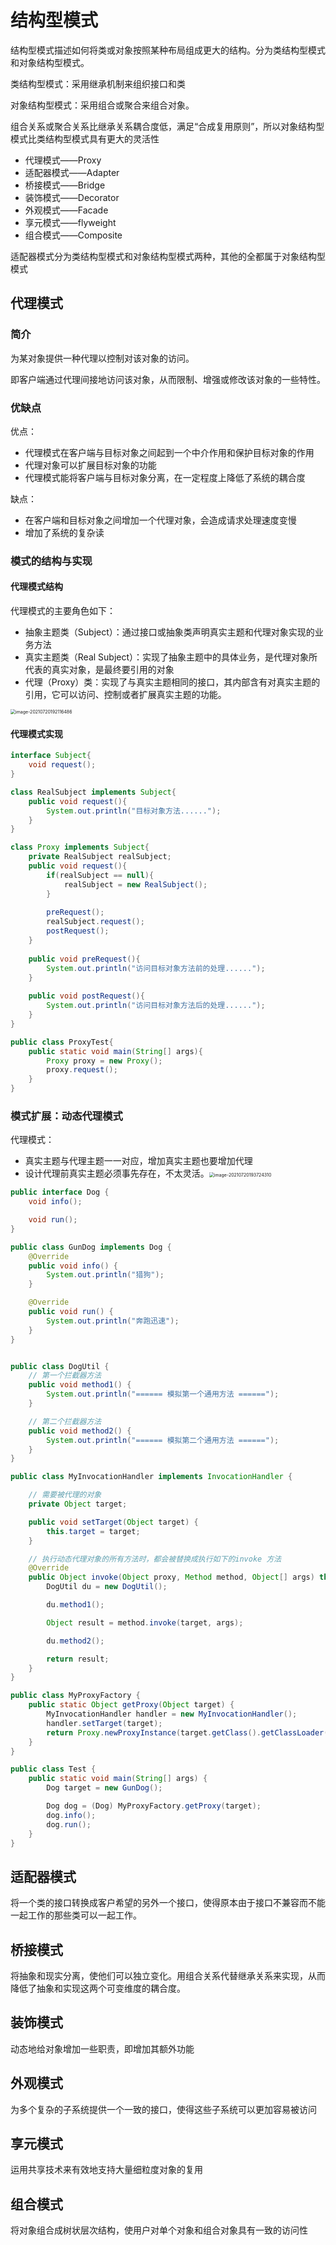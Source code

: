 # 结构型模式

结构型模式描述如何将类或对象按照某种布局组成更大的结构。分为类结构型模式和对象结构型模式。

类结构型模式：采用继承机制来组织接口和类

对象结构型模式：采用组合或聚合来组合对象。

组合关系或聚合关系比继承关系耦合度低，满足“合成复用原则”，所以对象结构型模式比类结构型模式具有更大的灵活性

+ 代理模式——Proxy
+ 适配器模式——Adapter
+ 桥接模式——Bridge
+ 装饰模式——Decorator
+ 外观模式——Facade
+ 享元模式——flyweight
+ 组合模式——Composite

适配器模式分为类结构型模式和对象结构型模式两种，其他的全都属于对象结构型模式



## 代理模式

### 简介

为某对象提供一种代理以控制对该对象的访问。

即客户端通过代理间接地访问该对象，从而限制、增强或修改该对象的一些特性。

### 优缺点

优点：

+ 代理模式在客户端与目标对象之间起到一个中介作用和保护目标对象的作用
+ 代理对象可以扩展目标对象的功能
+ 代理模式能将客户端与目标对象分离，在一定程度上降低了系统的耦合度

缺点：

+ 在客户端和目标对象之间增加一个代理对象，会造成请求处理速度变慢
+ 增加了系统的复杂读

### 模式的结构与实现

#### 代理模式结构

代理模式的主要角色如下：

+ 抽象主题类（Subject）：通过接口或抽象类声明真实主题和代理对象实现的业务方法
+ 真实主题类（Real Subject）：实现了抽象主题中的具体业务，是代理对象所代表的真实对象，是最终要引用的对象
+ 代理（Proxy）类：实现了与真实主题相同的接口，其内部含有对真实主题的引用，它可以访问、控制或者扩展真实主题的功能。

<img src="%E7%BB%93%E6%9E%84%E5%9E%8B%E6%A8%A1%E5%BC%8F.assets/image-20210720192116486-1626780080135.png" alt="image-20210720192116486" style="zoom:50%;" />

#### 代理模式实现

```java
interface Subject{
    void request();
}

class RealSubject implements Subject{
    public void request(){
        System.out.println("目标对象方法......");
    }
}

class Proxy implements Subject{
    private RealSubject realSubject;
    public void request(){
        if(realSubject == null){
            realSubject = new RealSubject();
        }
        
        preRequest();
        realSubject.request();
        postRequest();
    }
    
    public void preRequest(){
        System.out.println("访问目标对象方法前的处理......");
    }
    
    public void postRequest(){
        System.out.println("访问目标对象方法后的处理......");
    }
}

public class ProxyTest{
    public static void main(String[] args){
        Proxy proxy = new Proxy();
        proxy.request();
    }
}
```

### 模式扩展：动态代理模式

代理模式：

+ 真实主题与代理主题一一对应，增加真实主题也要增加代理
+ 设计代理前真实主题必须事先存在，不太灵活。<img src="%E7%BB%93%E6%9E%84%E5%9E%8B%E6%A8%A1%E5%BC%8F.assets/image-20210720193724310-1626781046135.png" alt="image-20210720193724310" style="zoom:50%;" />

```java
public interface Dog {
    void info();

    void run();
}

public class GunDog implements Dog {
    @Override
    public void info() {
        System.out.println("猎狗");
    }

    @Override
    public void run() {
        System.out.println("奔跑迅速");
    }
}


public class DogUtil {
    // 第一个拦截器方法
    public void method1() {
        System.out.println("====== 模拟第一个通用方法 ======");
    }

    // 第二个拦截器方法
    public void method2() {
        System.out.println("====== 模拟第二个通用方法 ======");
    }
}

public class MyInvocationHandler implements InvocationHandler {

    // 需要被代理的对象
    private Object target;

    public void setTarget(Object target) {
        this.target = target;
    }

    // 执行动态代理对象的所有方法时，都会被替换成执行如下的invoke 方法
    @Override
    public Object invoke(Object proxy, Method method, Object[] args) throws Throwable {
        DogUtil du = new DogUtil();

        du.method1();

        Object result = method.invoke(target, args);

        du.method2();

        return result;
    }
}

public class MyProxyFactory {
    public static Object getProxy(Object target) {
        MyInvocationHandler handler = new MyInvocationHandler();
        handler.setTarget(target);
        return Proxy.newProxyInstance(target.getClass().getClassLoader(), target.getClass().getInterfaces(), handler);
    }
}

public class Test {
    public static void main(String[] args) {
        Dog target = new GunDog();

        Dog dog = (Dog) MyProxyFactory.getProxy(target);
        dog.info();
        dog.run();
    }
}
```





## 适配器模式

将一个类的接口转换成客户希望的另外一个接口，使得原本由于接口不兼容而不能一起工作的那些类可以一起工作。





## 桥接模式

将抽象和现实分离，使他们可以独立变化。用组合关系代替继承关系来实现，从而降低了抽象和实现这两个可变维度的耦合度。





## 装饰模式

动态地给对象增加一些职责，即增加其额外功能



## 外观模式

为多个复杂的子系统提供一个一致的接口，使得这些子系统可以更加容易被访问



## 享元模式

运用共享技术来有效地支持大量细粒度对象的复用



## 组合模式

将对象组合成树状层次结构，使用户对单个对象和组合对象具有一致的访问性
